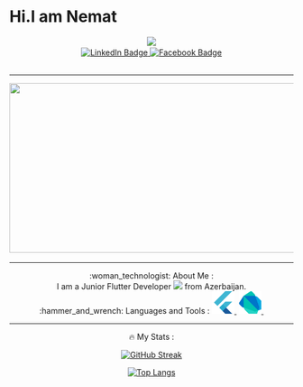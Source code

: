 
<h1>
Hi.I am Nemat
</h1>
<div id="header" align="center">
  <img src="https://media.giphy.com/media/B6wdZEDP2TXRkA83o5/giphy.gif" width="10<div id="badges">
 <div id="badges">
  <a href="https://www.linkedin.com/in/nem%C9%99t-pa%C5%9Fayev-9880091b0/">
    <img src="https://img.shields.io/badge/LinkedIn-blue?style=for-the-badge&logo=linkedin&logoColor=white" alt="LinkedIn Badge"/>
  </a>
 
  <a href="https://www.facebook.com/nemet.pasayev92">
    <img src="https://img.shields.io/badge/Facebook-blue?style=for-the-badge&logo=facebook&logoColor=white" alt="Facebook Badge"/>
  </a>
</div>
                                                                                                                            
  <div id ="badges"> <img src="https://komarev.com/ghpvc/?username=your-github-nemet92&style=flat-square&color=blue" alt=""   />                                                                                                                       

<hr class="dashed">

<div align="center">
  <img src="https://media.giphy.com/media/TLaDluUpSbCKsSskMm/giphy.gif" width="600" height="300"/>
</div>
 <hr class="dashed">
 <div> :woman_technologist: About Me :<br>
I am a Junior Flutter Developer <img src="https://media.giphy.com/media/WUlplcMpOCEmTGBtBW/giphy.gif" width="50"> from Azerbaijan.<div/>
                                                                                                               

<div align="begin">
:hammer_and_wrench: Languages and Tools :
<a href="https://www.flutter.dev"><img src="https://github.com/devicons/devicon/blob/master/icons/flutter/flutter-original.svg" title="Flutter" alt="Flutter" width="40" height="40"/>&nbsp;</a>
<a href="https://www.dart.dev">
  <img src="https://github.com/devicons/devicon/blob/master/icons/dart/dart-original.svg" title="Dart" alt="Dart" width="40" height="40"/>&nbsp;
                                                                                                                                        </a>
</div>
<hr class="dashed">

   :fire: My Stats :     <br>
             
                  
  <span> [![GitHub Streak](http://github-readme-streak-stats.herokuapp.com?user=nemet92&theme=dark&hide_border=)](https://git.io/streak-stats)</span>

 <span>[![Top Langs](https://github-readme-stats.vercel.app/api/top-langs/?username=nemet92&anuraghazra&layout=compact&show_icons=true&theme=dark)](https://github.com/anuraghazra/github-readme-stats)</span>


